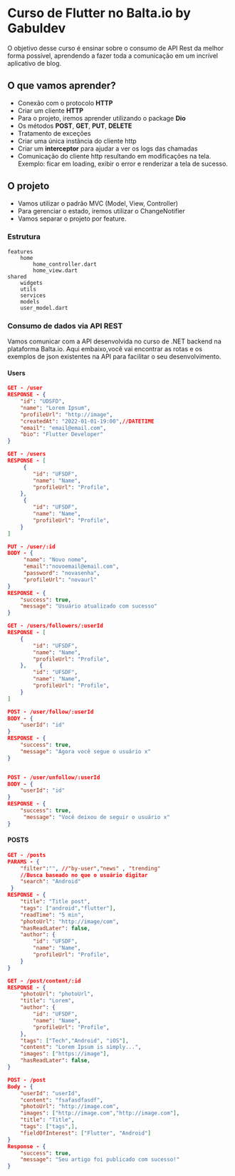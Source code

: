 # Curso de Flutter no Balta.io by Gabuldev
O objetivo desse curso é ensinar sobre o consumo de API Rest da melhor forma possível, aprendendo a fazer toda a comunicação em um incrível aplicativo de blog.

## O que vamos aprender?
- Conexão com o protocolo __HTTP__
- Criar um cliente __HTTP__
- Para o projeto, iremos aprender utilizando o package __Dio__
- Os métodos __POST__, __GET__, __PUT__, __DELETE__
- Tratamento de exceções
- Criar uma única instância do cliente http
- Criar um __interceptor__ para ajudar a ver os logs das chamadas
- Comunicação do cliente http resultando em modificações na tela. Exemplo: ficar em loading, exibir o error e renderizar a tela de sucesso.

## O projeto
- Vamos utilizar o padrão MVC (Model, View, Controller)
- Para gerenciar o estado, iremos utilizar o ChangeNotifier
- Vamos separar o projeto por feature.

### Estrutura
    features
        home
            home_controller.dart
            home_view.dart
    shared
        widgets
        utils
        services
        models
        user_model.dart 

### Consumo de dados via API REST

Vamos comunicar com a API desenvolvida no curso de .NET backend na plataforma Balta.io.
Aqui embaixo,você vai encontrar as rotas e os exemplos de json existentes na API para facilitar o seu desenvolvimento.

#### Users

```json
GET - /user
RESPONSE - {
    "id": "UDSFD",
    "name": "Lorem Ipsum",
    "profileUrl": "http://image",
    "createdAt": "2022-01-01-19:00",//DATETIME
    "email": "email@email.com",
    "bio": "Flutter Developer" 
}

GET - /users
RESPONSE - [
     {
        "id": "UFSDF",
        "name": "Name",
        "profileUrl": "Profile",
    },
     {
        "id": "UFSDF",
        "name": "Name",
        "profileUrl": "Profile",
    }
]

PUT - /user/:id
BODY - {
     "name": "Novo nome",
     "email":"novoemail@email.com",
     "password": "novasenha",
     "profileUrl": "novaurl"
}
RESPONSE - {
    "success": true,
    "message": "Usuário atualizado com sucesso"
}

GET - /users/followers/:userId
RESPONSE - [
    {
        "id": "UFSDF",
        "name": "Name",
        "profileUrl": "Profile",
    },    {
        "id": "UFSDF",
        "name": "Name",
        "profileUrl": "Profile",
    }
]

POST - /user/follow/:userId
BODY - {
    "userId": "id"
}
RESPONSE - {
    "success": true,
    "message": "Agora você segue o usuário x"
}


POST - /user/unfollow/:userId
BODY - {
    "userId": "id"
}
RESPONSE - {
    "success": true,
     "message": "Você deixou de seguir o usuário x"
}

```

#### POSTS

```json
GET - /posts
PARAMS - {
    "filter":"", //"by-user","news" , "trending"
    //Busca baseado no que o usuário digitar
    "search": "Android"
 }
RESPONSE - {
    "title": "Title post",
    "tags": ["android","flutter"],
    "readTime": "5 min",
    "photoUrl": "http://image/com",
    "hasReadLater": false,
    "author": {
        "id": "UFSDF",
        "name": "Name",
        "profileUrl": "Profile",
    }
}

GET - /post/content/:id
RESPONSE - {
    "photoUrl": "photoUrl",
    "title": "Lorem",
    "author": {
        "id": "UFSDF",
        "name": "Name",
        "profileUrl": "Profile",
    },
    "tags": ["Tech","Android", "iOS"],
    "content": "Lorem Ipsum is simply...",
    "images": ["https://image"],
    "hasReadLater": false,
}

POST - /post
Body - {
    "userId": "userId",
    "content": "fsafasdfasdf",
    "photoUrl": "http://image.com",
    "images": ["http://image.com","http://image.com"],
    "title": "Title",
    "tags": ["tags",],
    "fieldOfInterest": ["Flutter", "Android"]
}
Response - {
    "success": true,
    "message": "Seu artigo foi publicado com sucesso!"
}


```
            